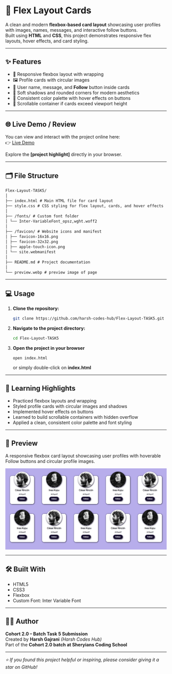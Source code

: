 # 📐 Flex Layout Cards

A clean and modern **flexbox-based card layout** showcasing user profiles with images, names, messages, and interactive follow buttons.  
Built using **HTML** and **CSS**, this project demonstrates responsive flex layouts, hover effects, and card styling.

---

## ✨ Features

- 📱 Responsive flexbox layout with wrapping
- 🖼️ Profile cards with circular images
- 💬 User name, message, and **Follow** button inside cards
- 🌈 Soft shadows and rounded corners for modern aesthetics
- 🎨 Consistent color palette with hover effects on buttons
- 🧩 Scrollable container if cards exceed viewport height

---

## 🌐 Live Demo / Review


You can view and interact with the project online here:  
👉 [Live Demo](https://YOUR-LIVE-DEMO-LINK/)

Explore the **[project highlight]** directly in your browser.

---

## 🗂️ File Structure

```
Flex-Layout-TASK5/
│
├── index.html # Main HTML file for card layout
├── style.css # CSS styling for flex layout, cards, and hover effects
│
├── /fonts/ # Custom font folder
│ └── Inter-VariableFont_opsz,wght.woff2
│
├── /favicon/ # Website icons and manifest
│ ├── favicon-16x16.png
│ ├── favicon-32x32.png
│ ├── apple-touch-icon.png
│ └── site.webmanifest
│
├── README.md # Project documentation
│
└── preview.webp # preview image of page
```

---

## 💻 Usage

1. **Clone the repository:**
   ```bash
   git clone https://github.com/harsh-codes-hub/Flex-Layout-TASK5.git
   ```
2. **Navigate to the project directory:**

   ```bash
   cd Flex-Layout-TASK5
   ```

3. **Open the project in your browser**
   ```
   open index.html
   ```
   or simply double-click on **index.html**

---

## 🧠 Learning Highlights

- Practiced flexbox layouts and wrapping
- Styled profile cards with circular images and shadows
- Implemented hover effects on buttons
- Learned to build scrollable containers with hidden overflow
- Applied a clean, consistent color palette and font styling

---

## 📸 Preview

A responsive flexbox card layout showcasing user profiles with hoverable Follow buttons and circular profile images.

![Flex Layout Cards Preview](./preview.webp)

---

## 🛠️ Built With

- HTML5
- CSS3
- Flexbox
- Custom Font: Inter Variable Font

---

## 👨‍💻 Author

**Cohort 2.0 – Batch Task 5 Submission**  
Created by **Harsh Gajrani** _(Harsh Codes Hub)_  
Part of the **Cohort 2.0 batch at Sheryians Coding School**

---

_⭐ If you found this project helpful or inspiring, please consider giving it a star on GitHub!_
